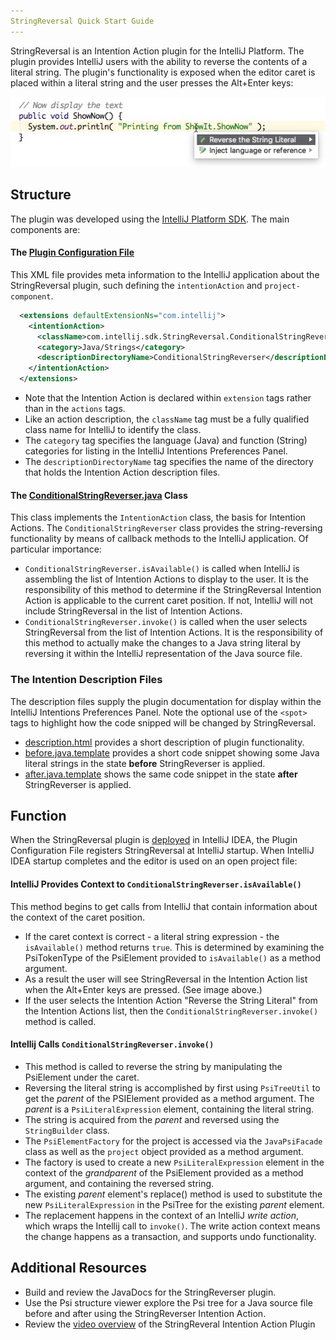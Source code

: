 ```yaml
---
StringReversal Quick Start Guide
---
```


StringReversal is an Intention Action plugin for the IntelliJ Platform. The plugin provides IntelliJ users with the ability to reverse the contents of a literal string. The plugin's functionality is exposed when the editor caret is placed within a literal string and the user presses the Alt+Enter keys:

![image](img/intentionImg.jpg "StringReversal enabled in intentions list")

## Structure
The plugin was developed using the [IntelliJ Platform SDK](http://www.jetbrains.org/intellij/sdk/docs/basics/getting_started/using_dev_kit.html). The main components are:
#### The [Plugin Configuration File](../main/resources/META-INF/plugin.xml) 
This XML file provides meta information to the IntelliJ application about the StringReversal plugin, such defining the `intentionAction` and `project-component`.
```xml
  <extensions defaultExtensionNs="com.intellij">
    <intentionAction>
      <className>com.intellij.sdk.StringReversal.ConditionalStringReverser</className>
      <category>Java/Strings</category>
      <descriptionDirectoryName>ConditionalStringReverser</descriptionDirectoryName>
    </intentionAction>
  </extensions>
```
* Note that the Intention Action is declared within `extension` tags rather than in the `actions` tags. 
* Like an action description, the `className` tag must be a fully qualified class name for IntelliJ to identify the class. 
* The `category` tag specifies the language (Java) and function (String) categories for listing in the IntelliJ Intentions Preferences Panel.
* The `descriptionDirectoryName` tag specifies the name of the directory that holds the Intention Action description files.
#### The [ConditionalStringReverser.java](../main/java/src/com/kineticsnw/StringReversal/ConditionalStringReverser.java) Class
This class implements the `IntentionAction` class, the basis for Intention Actions. The `ConditionalStringReverser` class provides the string-reversing functionality by means of callback methods to the IntelliJ application. Of particular importance:
* `ConditionalStringReverser.isAvailable()` is called when IntelliJ is assembling the list of Intention Actions to display to the user. It is the responsibility of this method to determine if the StringReversal Intention Action is applicable to the current caret position. If not, IntelliJ will not include StringReversal in the list of Intention Actions. 
* `ConditionalStringReverser.invoke()` is called when the user selects StringReversal from the list of Intention Actions. It is the responsibility of this method to actually make the changes to a Java string literal by reversing it within the IntelliJ representation of the Java source file. 
### The Intention Description Files
The description files supply the plugin documentation for display within the IntelliJ Intentions Preferences Panel. Note the optional use of the ```<spot>``` tags to highlight how the code snipped will be changed by StringReversal.
* [description.html](https://github.com/jhake/public/blob/master/java/StringReversal/src/intentionDescriptions/ConditionalStringReverser/description.html) provides a short description of plugin functionality.
* [before.java.template](https://github.com/jhake/public/blob/master/java/StringReversal/src/intentionDescriptions/ConditionalStringReverser/before.java.template) provides a short code snippet showing some Java literal strings in the state **before** StringReverser is applied.
* [after.java.template](https://github.com/jhake/public/blob/master/java/StringReversal/src/intentionDescriptions/ConditionalStringReverser/after.java.template) shows the same code snippet in the state **after** StringReverser is applied.
## Function
When the StringReversal plugin is [deployed](http://www.jetbrains.org/intellij/sdk/docs/basics/getting_started/deploying_plugin.html) in IntelliJ IDEA, the Plugin Configuration File registers StringReversal at IntelliJ startup. When IntelliJ IDEA startup completes and the editor is used on an open project file:
#### IntelliJ Provides Context to `ConditionalStringReverser.isAvailable()` 
This method begins to get calls from IntelliJ that contain information about the context of the caret position. 
* If the caret context is correct - a literal string expression - the `isAvailable()` method returns `true`. This is determined by examining the PsiTokenType of the PsiElement provided to `isAvailable()` as a method argument.
* As a result the user will see StringReversal in the Intention Action list when the Alt+Enter keys are pressed. (See image above.)
* If the user selects the Intention Action "Reverse the String Literal" from the Intention Actions list, then the `ConditionalStringReverser.invoke()` method is called.
#### Intellij Calls `ConditionalStringReverser.invoke()`
* This method is called to reverse the string by manipulating the PsiElement under the caret.
* Reversing the literal string is accomplished by first using `PsiTreeUtil` to get the _parent_ of the PSIElement provided as a method argument. The _parent_ is a `PsiLiteralExpression` element, containing the literal string.
* The string is acquired from the _parent_ and reversed using the `StringBuilder` class.
* The `PsiElementFactory` for the project is accessed via the `JavaPsiFacade` class as well as the `project` object provided as a method argument.
* The factory is used to create a new `PsiLiteralExpression` element in the context of the _grandparent_ of the PsiElement provided as a method argument, and containing the reversed string.
* The existing _parent_ element's replace() method is used to substitute the new `PsiLiteralExpression` in the PsiTree for the existing _parent_ element.
* The replacement happens in the context of an IntelliJ _write action_, which wraps the Intellij call to `invoke()`. The write action context means the change happens as a transaction, and supports undo functionality.
## Additional Resources
* Build and review the JavaDocs for the StringReverser plugin.
* Use the Psi structure viewer explore the Psi tree for a Java source file before and after using the StringReverser Intention Action.
* Review the [video overview](https://youtu.be/2nJMPpguJhg) of the StringReveral Intention Action Plugin
